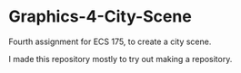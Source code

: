 Graphics-4-City-Scene
=====================

Fourth assignment for ECS 175, to create a city scene.

I made this repository mostly to try out making a repository.



